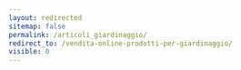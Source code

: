 ```yaml
---
layout: redirected
sitemap: false
permalink: /articoli_giardinaggio/
redirect_to: /vendita-online-prodotti-per-giardinaggio/
visible: 0
---
```

